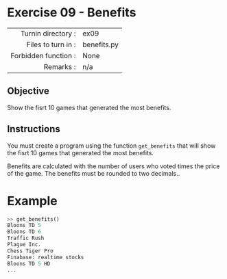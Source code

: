 # Exercise 09 - Benefits

|                         |                    |
| -----------------------:| ------------------ |
|   Turnin directory :    |  ex09              |
|   Files to turn in :    |  benefits.py       |
|   Forbidden function :  |  None              |
|   Remarks :             |  n/a               |


## Objective

Show the fisrt 10 games that generated the most benefits.

## Instructions

You must create a program using the function `get_benefits` that will show the fisrt 10 games that generated the most benefits.

Benefits are calculated with the number of users who voted times the price of the game. The benefits must be rounded to two decimals..

# Example

```python
>> get_benefits()
Bloons TD 5
Bloons TD 6
Traffic Rush
Plague Inc.
Chess Tiger Pro
Finabase: realtime stocks
Bloons TD 5 HD
...
```